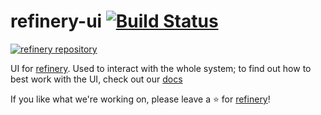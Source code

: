 # refinery-ui [![Build Status](https://drone.dev.kern.ai/api/badges/code-kern-ai/refinery-ui/status.svg?ref=refs/heads/dev)](https://drone.dev.kern.ai/code-kern-ai/refinery-ui)
[![refinery repository](https://uploads-ssl.webflow.com/61e47fafb12bd56b40022a49/62c2f30f935f4d37dc864eeb_Kern%20refinery.png)](https://github.com/code-kern-ai/refinery)

UI for [refinery](https://github.com/code-kern-ai/refinery). Used to interact with the whole system; to find out how to best work with the UI, check out our [docs](https://docs.kern.ai)


If you like what we're working on, please leave a ⭐ for [refinery](https://github.com/code-kern-ai/refinery)!
